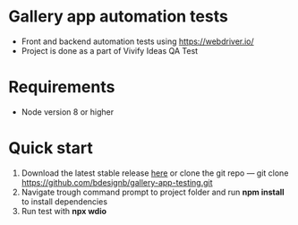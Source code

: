 # Gallery app automation tests
- Front and backend automation tests using https://webdriver.io/
- Project is done as a part of Vivify Ideas QA Test

# Requirements
- Node version 8 or higher

# Quick start
1. Download the latest stable release [here](https://github.com/bdesignb/gallery-app-testing.git) or clone the git repo — git clone https://github.com/bdesignb/gallery-app-testing.git
2. Navigate trough command prompt to project folder and run **npm install** to install dependencies
3. Run test with **npx wdio**
